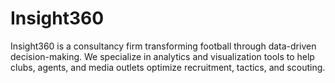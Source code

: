 # Insight360
Insight360 is a consultancy firm transforming football through data-driven decision-making. We specialize in analytics and visualization tools to help clubs, agents, and media outlets optimize recruitment, tactics, and scouting.
